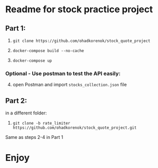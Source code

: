 # Readme for stock practice project
## Part 1:
1. ```git clone https://github.com/ohadkorenok/stock_quote_project```

2. ```docker-compose build --no-cache```

3. ``docker-compose up``

### Optional - Use postman to test the API easily:
4. open Postman and import `stocks_collection.json` file


## Part 2:
in a different folder: 
1. ```git clone -b rate_limiter https://github.com/ohadkorenok/stock_quote_project.git```

Same as steps 2-4 in Part 1


# Enjoy

